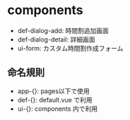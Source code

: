 # components

- def-dialog-add: 時間割追加画面
- def-dialog-detail: 詳細画面
- ui-form: カスタム時間割作成フォーム

## 命名規則

- app-{}: pages以下で使用
- def-{}: default.vue で利用
- ui-{}: components 内で利用
